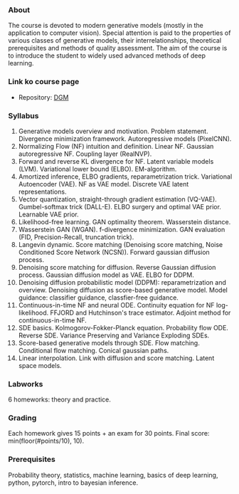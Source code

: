 ### About
The course is devoted to modern generative models (mostly in the application to computer vision). Special attention is paid to the properties of various classes of generative models, their interrelationships, theoretical prerequisites and methods of quality assessment. The aim of the course is to introduce the student to widely used advanced methods of deep learning.

### Link ko course page

- Repository: [DGM](https://github.com/r-isachenko/2025-DGM-MIPT-YSDA-course)

### Syllabus
1. Generative models overview and motivation. Problem statement. Divergence minimization framework. Autoregressive models (PixelCNN).
2. Normalizing Flow (NF) intuition and definition. Linear NF. Gaussian autoregressive NF. Coupling layer (RealNVP).
3. Forward and reverse KL divergence for NF. Latent variable models (LVM). Variational lower bound (ELBO). EM-algorithm.
4. Amortized inference, ELBO gradients, reparametrization trick. Variational Autoencoder (VAE). NF as VAE model. Discrete VAE latent representations.
5. Vector quantization, straight-through gradient estimation (VQ-VAE). Gumbel-softmax trick (DALL-E). ELBO surgery and optimal VAE prior. Learnable VAE prior.
6. Likelihood-free learning. GAN optimality theorem. Wasserstein distance.
7. Wasserstein GAN (WGAN). f-divergence minimization. GAN evaluation (FID, Precision-Recall, truncation trick).
8. Langevin dynamic. Score matching (Denoising score matching, Noise Conditioned Score Network (NCSN)). Forward gaussian diffusion process.
9. Denoising score matching for diffusion. Reverse Gaussian diffusion process. Gaussian diffusion model as VAE. ELBO for DDPM.
10. Denoising diffusion probabilistic model (DDPM): reparametrization and overview. Denoising diffusion as score-based generative model. Model guidance: classifier guidance, classfier-free guidance.
11. Continuous-in-time NF and neural ODE. Continuity equation for NF log-likelihood. FFJORD and Hutchinson's trace estimator. Adjoint method for continuous-in-time NF.
12. SDE basics. Kolmogorov-Fokker-Planck equation. Probability flow ODE. Reverse SDE. Variance Preserving and Variance Exploding SDEs.
13. Score-based generative models through SDE. Flow matching. Conditional flow matching. Conical gaussian paths.
14. Linear interpolation. Link with diffusion and score matching. Latent space models.

### Labworks
6 homeworks: theory and practice.

### Grading
Each homework gives 15 points + an exam for 30 points. Final score: min(floor(#points/10), 10).

### Prerequisites
Probability theory, statistics, machine learning, basics of deep learning, python, pytorch, intro to bayesian inference.
